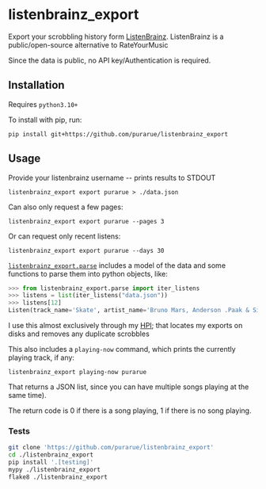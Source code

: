 # listenbrainz_export

Export your scrobbling history form [ListenBrainz](https://listenbrainz.org/). ListenBrainz is a public/open-source alternative to RateYourMusic

Since the data is public, no API key/Authentication is required.

## Installation

Requires `python3.10+`

To install with pip, run:

    pip install git+https://github.com/purarue/listenbrainz_export

## Usage

Provide your listenbrainz username -- prints results to STDOUT

```
listenbrainz_export export purarue > ./data.json
```

Can also only request a few pages:

```
listenbrainz_export export purarue --pages 3
```

Or can request only recent listens:

```
listenbrainz_export export purarue --days 30
```

[`listenbrainz_export.parse`](./listenbrainz_export/parse.py) includes a model of the data and some functions to parse them into python objects, like:

```python
>>> from listenbrainz_export.parse import iter_listens
>>> listens = list(iter_listens("data.json"))
>>> listens[12]
Listen(track_name='Skate', artist_name='Bruno Mars, Anderson .Paak & Silk Sonic', listened_at=datetime.datetime(2021, 11, 6, 19, 10, 49), inserted_at=datetime.datetime(2021, 11, 7, 2, 12, 31), recording_id='e60b9417-acfe-4796-a048-76208fb4a9ad', release_name='Skate - Single', metadata={'artist_msid': 'df6f6937-5de3-4e3c-bd74-1991ed92abd5', 'recording_msid': 'e60b9417-acfe-4796-a048-76208fb4a9ad', 'release_msid': 'dcf6d703-1e95-4e9c-8218-bb7c3b3bfa0b'}, username='purarue')
```

I use this almost exclusively through my [HPI](https://github.com/purarue/HPI); that locates my exports on disks and removes any duplicate scrobbles

This also includes a `playing-now` command, which prints the currently playing track, if any:

```
listenbrainz_export playing-now purarue
```

That returns a JSON list, since you can have multiple songs playing at the same time).

The return code is 0 if there is a song playing, 1 if there is no song playing.

### Tests

```bash
git clone 'https://github.com/purarue/listenbrainz_export'
cd ./listenbrainz_export
pip install '.[testing]'
mypy ./listenbrainz_export
flake8 ./listenbrainz_export
```
